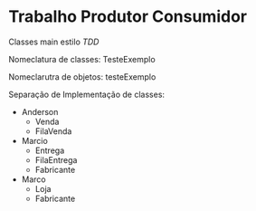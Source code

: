 # Trabalho Produtor Consumidor

Classes main estilo *TDD*

Nomeclatura de classes: TesteExemplo

Nomeclarutra de objetos: testeExemplo

Separação de Implementação de classes:

* Anderson
    * Venda
    * FilaVenda
* Marcio
    * Entrega
    * FilaEntrega
    * Fabricante
* Marco
    * Loja
    * Fabricante

